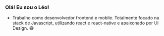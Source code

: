 ### Olá! Eu sou o Léo!
- Trabalho como desenvolvedor frontend e mobile. Totalmente focado na stack de Javascript, utilizando react e react-native e apaixonado por UI Design. 😄

<!--
**LeoGonzaga/LeoGonzaga** is a ✨ _special_ ✨ repository because its `README.md` (this file) appears on your GitHub profile.

-->
